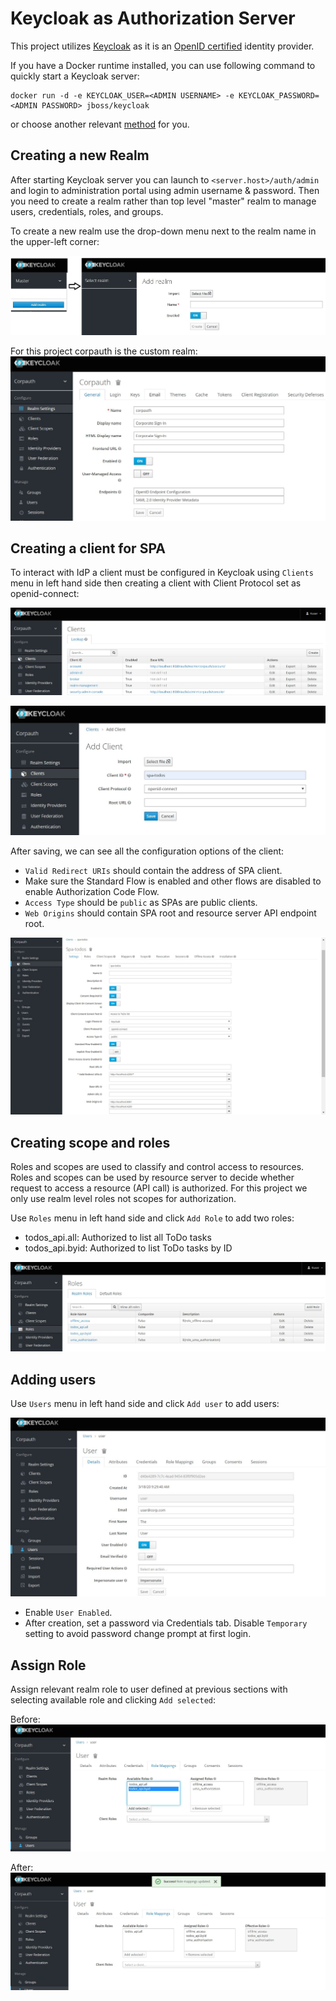 # Keycloak as Authorization Server
This project utilizes [Keycloak](https://www.keycloak.org/) as it is an [OpenID certified](https://openid.net/developers/certified/) identity provider.

If you have a Docker runtime installed, you can use following command to quickly start a Keycloak server:

```
docker run -d -e KEYCLOAK_USER=<ADMIN USERNAME> -e KEYCLOAK_PASSWORD=<ADMIN PASSWORD> jboss/keycloak
```
or choose another relevant [method](https://www.keycloak.org/docs/latest/server_installation/index.html#installation) for you.

## Creating a new Realm

After starting Keycloak server you can launch to `<server.host>/auth/admin` and login to administration portal using admin username & password. Then you need to create a realm rather than top level "master" realm to manage users, credentials, roles, and groups.

To create a new realm use the drop-down menu next to the realm name in the upper-left corner:

![addrealm](../doc/images/add_realm.jpg)

For this project corpauth is the custom realm:
![corpauth](../doc/images/realm_def.jpg)

## Creating a client for SPA

To interact with IdP a client must be configured in Keycloak using `Clients` menu in left hand side then creating a client with Client Protocol set as openid-connect:

![addclient1](../doc/images/add_client_1.jpg)

![addclient2](../doc/images/add_client_2.jpg)

After saving, we can see all the configuration options of the client:
* `Valid Redirect URIs` should contain the address of SPA client.
* Make sure the Standard Flow is enabled and other flows are disabled to enable Authorization Code Flow. 
* `Access Type` should be `public` as SPAs are public clients.
* `Web Origins` should contain SPA root and resource server API endpoint root.

![addclient3](../doc/images/add_client_3.jpg)

## Creating scope and roles

Roles and scopes are used to classify and control access to resources. Roles and scopes can be used by resource server to decide whether request to access a resource (API call) is authorized. For this project we only use realm level roles not scopes for authorization.

Use `Roles` menu in left hand side and click `Add Role` to add two roles:
* todos_api.all: Authorized to list all ToDo tasks
* todos_api.byid: Authorized to list ToDo tasks by ID

![addroles](../doc/images/add_roles.jpg)

## Adding users

Use `Users` menu in left hand side and click `Add user` to add users:

![adduser](../doc/images/add_user.jpg)

* Enable `User Enabled`.
* After creation, set a password via Credentials tab. Disable `Temporary` setting to avoid password change prompt at first login.

## Assign Role

Assign relevant realm role to user defined at previous sections with selecting available role and clicking `Add selected`:

Before:
![assignrole1](../doc/images/assign_role_1.jpg)

After:
![assignrole2](../doc/images/assign_role_2.jpg)




